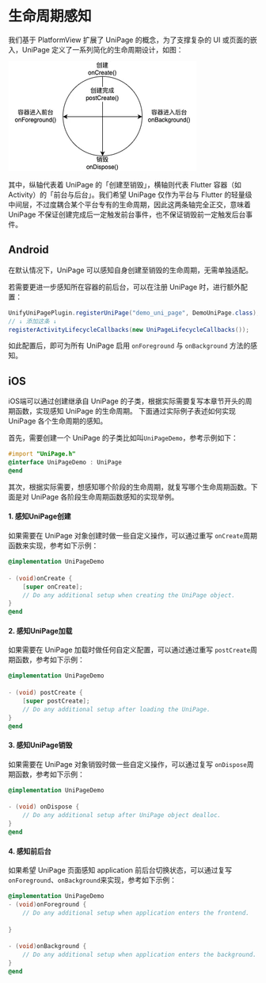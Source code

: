 # 生命周期感知

我们基于 PlatformView 扩展了 UniPage 的概念，为了支撑复杂的 UI 或页面的嵌入，UniPage 定义了一系列简化的生命周期设计，如图：

![UniPage lifecycle](../public/02.uni_page_lifecycle.webp)

其中，纵轴代表着 UniPage 的「创建至销毁」，横轴则代表 Flutter 容器（如 Activity）的「前台与后台」。我们希望 UniPage 仅作为平台与 Flutter 的轻量级中间层，不过度耦合某个平台专有的生命周期，因此这两条轴完全正交，意味着 UniPage 不保证创建完成后一定触发前台事件，也不保证销毁前一定触发后台事件。

## Android

在默认情况下，UniPage 可以感知自身创建至销毁的生命周期，无需单独适配。

若需要更进一步感知所在容器的前后台，可以在注册 UniPage 时，进行额外配置：

```java
UnifyUniPagePlugin.registerUniPage("demo_uni_page", DemoUniPage.class);
// ↓ 添加这条 ↓
registerActivityLifecycleCallbacks(new UniPageLifecycleCallbacks());
```

如此配置后，即可为所有 UniPage 启用 `onForeground` 与 `onBackground` 方法的感知。

## iOS
iOS端可以通过创建继承自 UniPage 的子类，根据实际需要复写本章节开头的周期函数，实现感知 UniPage 的生命周期。
下面通过实际例子表述如何实现 UniPage 各个生命周期的感知。

首先，需要创建一个 UniPage 的子类比如叫`UniPageDemo`，参考示例如下：

```objectivec
#import "UniPage.h"
@interface UniPageDemo : UniPage
@end
```
其次，根据实际需要，想感知哪个阶段的生命周期，就复写哪个生命周期函数。下面是对 UniPage 各阶段生命周期函数感知的实现举例。
#### 1. 感知UniPage创建
如果需要在 UniPage 对象创建时做一些自定义操作，可以通过重写 `onCreate`周期函数来实现，参考如下示例：

```objectivec
@implementation UniPageDemo

- (void)onCreate {
    [super onCreate];
    // Do any additional setup when creating the UniPage object.
}
@end
```
#### 2. 感知UniPage加载
如果需要在 UniPage 加载时做任何自定义配置，可以通过通过重写 `postCreate`周期函数，参考如下示例：

```objectivec
@implementation UniPageDemo

- (void) postCreate {
    [super postCreate];
    // Do any additional setup after loading the UniPage.
}
@end
```

#### 3. 感知UniPage销毁
如果需要在 UniPage 对象销毁时做一些自定义操作，可以通过复写 `onDispose`周期函数，参考如下示例：

```objectivec
@implementation UniPageDemo

- (void) onDispose {
    // Do any additional setup after UniPage object dealloc.
}
@end
```

#### 4. 感知前后台
如果希望 UniPage 页面感知 application 前后台切换状态，可以通过复写`onForeground`、`onBackground`来实现，参考如下示例：

```objectivec
@implementation UniPageDemo
- (void)onForeground {
    // Do any additional setup when application enters the frontend.

}

- (void)onBackground {
    // Do any additional setup when application enters the background.
}
@end
```
